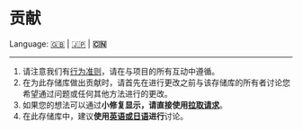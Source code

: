 # 贡献

Language: [🇬🇧](./CONTRIBUTING.md) | [🇯🇵](./CONTRIBUTING.ja.md) | **🇨🇳**

---

1. 请注意我们有[行为准则](./CODE_OF_CONDUCT.zh.md)，请在与项目的所有互动中遵循。
2. 在为此存储库做出贡献时，请首先在进行更改之前与该存储库的所有者讨论您希望通过问题或任何其他方法进行的更改。
3. 如果您的想法可以通过**小修复显示，请直接使用[拉取请求](https://github.com/kurone-kito/awesome-bad-ui-ux/pulls)**。
4. 在此存储库中，建议**使用[英语或日语](https://translate.google.com/)进行**讨论。
